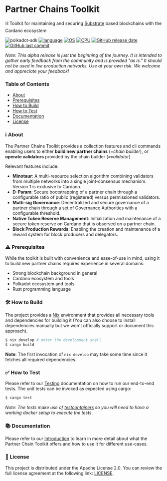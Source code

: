 # Partner Chains Toolkit

:chains: Toolkit for maintaining and securing [Substrate](https://polkadot.com/) based blockchains with the Cardano ecosystem

![polkadot-sdk](https://img.shields.io/badge/polkadot--sdk-stable2503-blue)
[![language](https://img.shields.io/badge/language-Rust-239120)]()
[![OS](https://img.shields.io/badge/OS-linux%2C%20macOS-0078D4)]()
[![CPU](https://img.shields.io/badge/CPU-x64%2C%20ARM64-FF8C00)]()
[![GitHub release date](https://img.shields.io/github/release-date/input-output-hk/partner-chains)](#)
[![GitHub last commit](https://img.shields.io/github/last-commit/input-output-hk/partner-chains)](#)

_Note_: _This alpha release is just the beginning of the journey. It is intended to gather early feedback from the community and is provided "as is." It should not be used in live production networks. Use at your own risk. We welcome and appreciate your feedback!_


### Table of Contents
  * [About](#information_source-about)
  * [Prerequisites](#warning-prerequisites)
  * [How to Build](#hammer_and_wrench-how-to-build)
  * [How to Test](#white_check_mark-how-to-test)
  * [Documentation](#books-documentation)
  * [License](#-license)

### :information_source: About

The Partner Chains Toolkit provides a collection features and cli commands enabling users to
either **build new partner chains** (_=chain builder_), or **operate validators** provided
by the chain builder (_=validator_).

Relevant features include:

* **Minotaur**: A multi-resource selection algorithm combining validators from multiple networks
into a single joint-consensus mechanism. Version 1 is exclusive to Cardano.
* **D-Param**: Secure bootstrapping of a partner chain through a configurable ratio of public (registered)
versus permissioned validators.
* **Multi-sig Governance**: Decentralized and secure governance of a partner chain through
a set of Governance Authorities with a configurable threshold.
* **Native Token Reserve Management**: Initialization and maintenance of a secure token reserve on Cardano
that is observed on a partner chain.
* **Block Production Rewards**: Enabling the creation and maintenance of a reward system for block
producers and delegators.

### :warning: Prerequisites
While the toolkit is built with convenience and ease-of-use in mind, using it to build new partner chains requires
experience in several domains:
- Strong blockchain background in general
- Cardano ecosystem and tools
- Polkadot ecosystem and tools
- Rust programming language

### :hammer_and_wrench: How to Build
The project provides a [Nix](https://nixos.org/nix) environment that provides all necessary tools
and dependencies for building it (You can also choose to install dependencies manually but we won't
officially support or document this approach).
```bash
$ nix develop # enter the development shell
$ cargo build
```
**Note**: The first invocation of `nix develop` may take some time since it fetches all required
dependencies.

### :white_check_mark: How to Test
Please refer to our [Testing](./e2e-tests/README.md) documentation on how to run our end-to-end
tests. The unit tests can be invoked as expected using cargo:
```bash
$ cargo test
```
_Note_: _The tests make use of [testcontainers](https://rust.testcontainers.org/) so you will need
to have a working docker setup to execute the tests_.

### :books: Documentation
Please refer to our [Introduction](./docs/intro.md) to learn in more detail about what the Partner
Chain Toolkit offers and how to use it for different use-cases.

### 📃 License

This project is distributed under the Apache License 2.0. You can review the full license agreement
at the following link: [LICENSE](./LICENSE).
